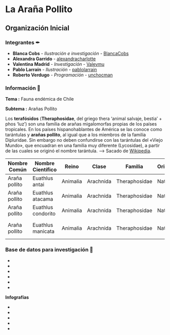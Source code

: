 # La Araña Pollito
## Organización Inicial

### Integrantes ✒

* **Blanca Cobs** - *Ilustración e investigación* - [BlancaCobs](https://github.com/BlancaCobs)
* **Alexandra Garrido** - [alexandracharlotte](https://github.com/alexandracharlotte)
* **Valentina Madrid** - *Investigación* - [Valevmu](https://github.com/Valevmu)
* **Pablo Larraín** - *Ilustración* - [pablolarrain](https://github.com/pablolarrain)
* **Roberto Verdugo** - *Programación* - [unchocman](https://github.com/unchocman)

### Información 📖
**Tema :**
Fauna endémica de Chile

**Subtema :**
Arañas Pollito

Los **terafósidos** (**Theraphosidae**, del griego thera ‘animal salvaje, bestia’ + phos ‘luz’) son una familia de arañas migalomorfas propias de los países tropicales. En los países hispanohablantes de América se las conoce como tarántulas y **arañas pollito**, al igual que a los miembros de la familia Dipluridae. Sin embargo no deben confundirse con las tarántulas del «Viejo Mundo», que encuadran en una familia muy diferente (Lycosidae), a partir de las cuales se originó el nombre tarántula. --> Sacado de [Wikipedia](https://es.wikipedia.org/wiki/Theraphosidae).


| Nombre Común | Nombre Científico | Reino | Clase | Familia | Origen | Categoría de conservación |
| ------------- | ------------- | ------------- | ------------- | ------------- | ------------- | ------------- |
| Araña pollito  | Euathlus antai  | Animalia  | Arachnida  | Theraphosidae  | Nativa  | En peligro crítico (CR)  | 
| Araña pollito  | Euathlus atacama  | Animalia  | Arachnida  | Theraphosidae  | Nativa  | En peligro crítico (CR)  |
| Araña pollito  | Euathlus condorito  | Animalia  | Arachnida  | Theraphosidae  | Nativa  | En peligro crítico (CR)  |
| Araña pollito  | Euathlus manicata  | Animalia  | Arachnida  | Theraphosidae  | Nativa  | Casi amenazada (NT)  | 

### Base de datos para investigación 📖

*
*
*
*
*
*

**Infografías**

*
*
*
*
*

